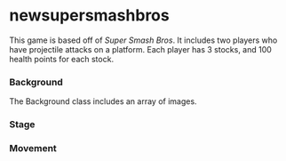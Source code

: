 # newsupersmashbros

This game is based off of *Super Smash Bros*. It includes two players who have projectile attacks on a platform. Each player has 3 stocks, and 100 health points for each stock.  

### **Background**
The Background class includes an array of images. 

### **Stage**


### **Movement**
